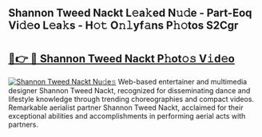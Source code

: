 ## Shannon Tweed Nackt L𝚎a𝚔ed N𝚞𝚍e - Part-Eoq Vi𝚍𝚎o L𝚎a𝚔s - H𝚘𝚝 O𝚗𝚕yf𝚊ns P𝚑𝚘tos S2Cgr

# <h2><a href="http://kf7nvwu.oniu.top/?m=Shannon+Tweed+Nackt">🔗👉 🔴 Shannon Tweed Nackt P𝚑ot𝚘𝚜 V𝚒d𝚎o</a></h2>

[![Shannon Tweed Nackt Nu𝚍e𝚜](https://i.imgur.com/0qMVB7G.gif)](http://kf7nvwu.oniu.top/?m=Shannon+Tweed+Nackt)
Web-based entertainer and multimedia designer Shannon Tweed Nackt, recognized for disseminating dance and lifestyle knowledge through trending choreographies and compact videos. Remarkable aerialist partner Shannon Tweed Nackt, acclaimed for their exceptional abilities and accomplishments in performing aerial acts with partners.  
